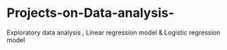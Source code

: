 # Projects-on-Data-analysis-
Exploratory data analysis , Linear regression model &amp; Logistic regression model  
